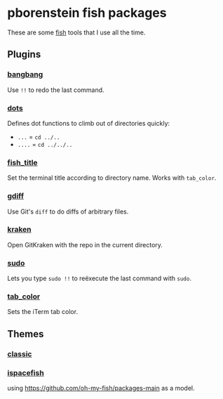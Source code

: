 # pborenstein fish packages

These are some [fish](https://fishshell.com) tools
that I use all the time.

## Plugins

### [bangbang  ](https://github.com/pborenstein-fish/bangbang)

Use `!!` to redo the last command.

### [dots      ](https://github.com/pborenstein-fish/dots)

Defines dot functions to climb out of directories quickly:
  
  - `...` = `cd ../..`
  - `....` = `cd ../../..`

### [fish_title](https://github.com/pborenstein-fish/fish_title)

Set the terminal title according to directory name.
Works with `tab_color`.

### [gdiff     ](https://github.com/pborenstein-fish/gdiff)

Use Git's `diff` to do diffs of arbitrary files.

### [kraken    ](https://github.com/pborenstein-fish/kraken)

Open GitKraken with the repo in the current directory.

### [sudo      ](https://github.com/pborenstein-fish/sudo)

Lets you type `sudo !!` to reëxecute the last command with `sudo`.

### [tab_color ](https://github.com/pborenstein-fish/tab_color)

Sets the iTerm tab color.


## Themes

### [classic   ](https://github.com/pborenstein-fish/classic)
### [ispacefish](https://github.com/pborenstein-fish/ispacefish)


using https://github.com/oh-my-fish/packages-main
as a model.
